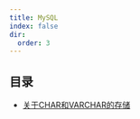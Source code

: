 ```yaml
---
title: MySQL
index: false
dir:
  order: 3
---
```


## 目录

- [关于CHAR和VARCHAR的存储](about-the-storage-of-char-and-varchar.md)